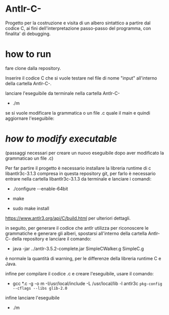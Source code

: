 # Antlr-C-

Progetto per la costruzione e visita di un albero sintattico a partire dal codice C,
ai fini dell'interpretazione passo-passo del programma, con finalita' di debugging.



# how to run

fare clone dalla repository.

Inserire il codice C che si vuole testare nel file di nome "input" all'interno della cartella Antlr-C-.

lanciare l'eseguibile da terminale nella cartella Antlr-C-
* ./m


se si vuole modificare la grammatica o un file .c quale il main e quindi aggiornare l'eseguibile:

# *how to modify executable*

(passaggi necessari per creare un nuovo eseguibile dopo aver modificato la grammaticao un file .c)

Per far partire il progetto è necessario installare la libreria runtime di c libantlr3c-3.1.3 compresa in questa repository git, per farlo è necessario
entrare nella cartella libantlr3c-3.1.3 da terminale e lanciare i comandi:


* ./configure --enable-64bit


* make


* sudo make install

https://www.antlr3.org/api/C/build.html per ulteriori dettagli.

in seguito, per generare il codice che antlr utilizza per riconoscere le grammatiche e generare gli alberi, spostarsi all'interno della cartella
Antlr-C- della repository e lanciare il comando:

* java -jar ../antlr-3.5.2-complete.jar SimpleCWalker.g SimpleC.g

è normale la quantità di warning, per le differenze della libreria runtime C e Java.

infine per compilare il codice .c e creare l'eseguibile, usare il comando:


* gcc *.c -g -o m -I/usr/local/include -L /usr/local/lib -l antlr3c `pkg-config --cflags --libs glib-2.0`

infine lanciare l'eseguibile 


* ./m

